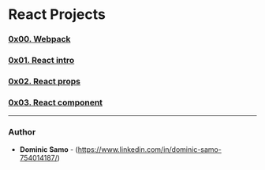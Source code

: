 # React Projects

### [0x00. Webpack](0x00-Webpack)

### [0x01. React intro](0x01-react_intro)

### [0x02. React props](0x02-react_props)

### [0x03. React component](0x03-React_component)

---

### Author
* **Dominic Samo** - (https://www.linkedin.com/in/dominic-samo-754014187/)
